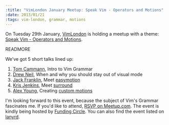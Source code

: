```yaml
--- 
:title: "VimLondon January Meetup: Speak Vim - Operators and Motions"
:date: 2013/01/21
:tags: vim-london, grammar, motions
---
```


On Tuesday 29th January, [VimLondon][] is holding a meetup with a theme: [Speak Vim - Operators and Motions][jan].

READMORE

We've got 5 short talks lined up:

1. [Tom Cammann][tom], Intro to Vim Grammar
2. [Drew Neil][drew], When and why you should stay out of visual mode
3. [Jack Franklin][jack], Meet [easymotion][]
4. [Kris Jenkins][kris], Meet [surround][]
5. [Alex Young][alex], Creating [custom motions][motions]

I'm looking forward to this event, because the subject of Vim's Grammar fascinates me. If you'd like to attend, [RSVP on Meetup.com][jan]. The event is kindly being hosted by [Funding Circle][fc]. You can also find the event listed on [lanyrd][].

[VimLondon]: http://www.meetup.com/Vim-London/
[jan]: http://www.meetup.com/Vim-London/events/97866502/
[tom]: http://twitter.com/tea_sea
[drew]: http://twitter.com/nelstrom
[jack]: http://twitter.com/Jack_Franklin
[kris]: http://twitter.com/krisajenkins
[alex]: http://twitter.com/alex_young
[lanyrd]: http://lanyrd.com/2013/vimlondon/
[fc]: https://www.fundingcircle.com/
[motions]: https://medium.com/usevim/custom-motions-part-1-e5be6d745d23
[surround]: https://github.com/tpope/vim-surround
[easymotion]: https://github.com/Lokaltog/vim-easymotion
